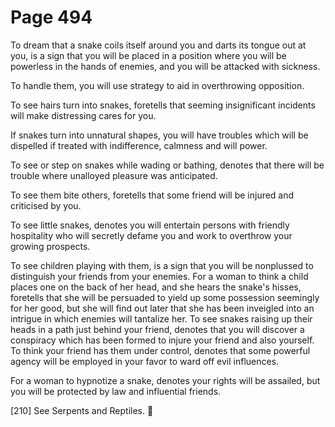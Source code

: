 # Page 494
To dream that a snake coils itself around you and darts its tongue out at you,
is a sign that you will be placed in a position where you will be powerless
in the hands of enemies, and you will be attacked with sickness.


To handle them, you will use strategy to aid in overthrowing opposition.


To see hairs turn into snakes, foretells that seeming insignificant
incidents will make distressing cares for you.


If snakes turn into unnatural shapes, you will have troubles which will
be dispelled if treated with indifference, calmness and will power.


To see or step on snakes while wading or bathing, denotes that there
will be trouble where unalloyed pleasure was anticipated.


To see them bite others, foretells that some friend will be injured
and criticised by you.


To see little snakes, denotes you will entertain persons
with friendly hospitality who will secretly defame you and work
to overthrow your growing prospects.


To see children playing with them, is a sign that you will be
nonplussed to distinguish your friends from your enemies.
For a woman to think a child places one on the back of her head,
and she hears the snake's hisses, foretells that she will be
persuaded to yield up some possession seemingly for her good,
but she will find out later that she has been inveigled
into an intrigue in which enemies will tantalize her.
To see snakes raising up their heads in a path just behind
your friend, denotes that you will discover a conspiracy
which has been formed to injure your friend and also yourself.
To think your friend has them under control, denotes that
some powerful agency will be employed in your favor to ward
off evil influences.


For a woman to hypnotize a snake, denotes your rights will be assailed,
but you will be protected by law and influential friends.



[210] See Serpents and Reptiles.
